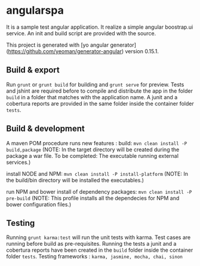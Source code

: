 # angularspa

It is a sample test angular application. It realize a simple angular boostrap.ui service.
An init and build script are provided with the source.

This project is generated with [yo angular generator] (https://github.com/yeoman/generator-angular)
version 0.15.1.


## Build & export

Run `grunt` or `grunt build` for building and `grunt serve` for preview.
Tests and jshint are required before to compile and distribute the app in the folder `build` in a folder that matches with the application name. A junit and a cobertura reports are provided in the same folder inside the container folder `tests`.


## Build & development

A maven POM procedure runs new features :
build:
`mvn clean install -P build,package`
(NOTE: In the target directory will be created during the package a war file. To be completed: The executable running external services.)

install NODE and NPM:
`mvn clean install -P install-platform`
(NOTE: In the build/bin directory will be installed the executables.)

run NPM and bower install of dependency packages:
`mvn clean install -P pre-build`
(NOTE: This profile installs all the dependecies for NPM and bower configuration files.)

## Testing

Running `grunt karma:test` will run the unit tests with karma. Test cases are running before build as pre-requisites.
Running the tests a junit and a cobertura reports have been created  in the `build` folder inside the container folder `tests`.
Testing frameworks : `karma, jasmine, mocha, chai, sinon`
